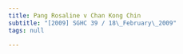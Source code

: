 ```yaml
---
title: Pang Rosaline v Chan Kong Chin
subtitle: "[2009] SGHC 39 / 18\_February\_2009"
tags: null

---
```


